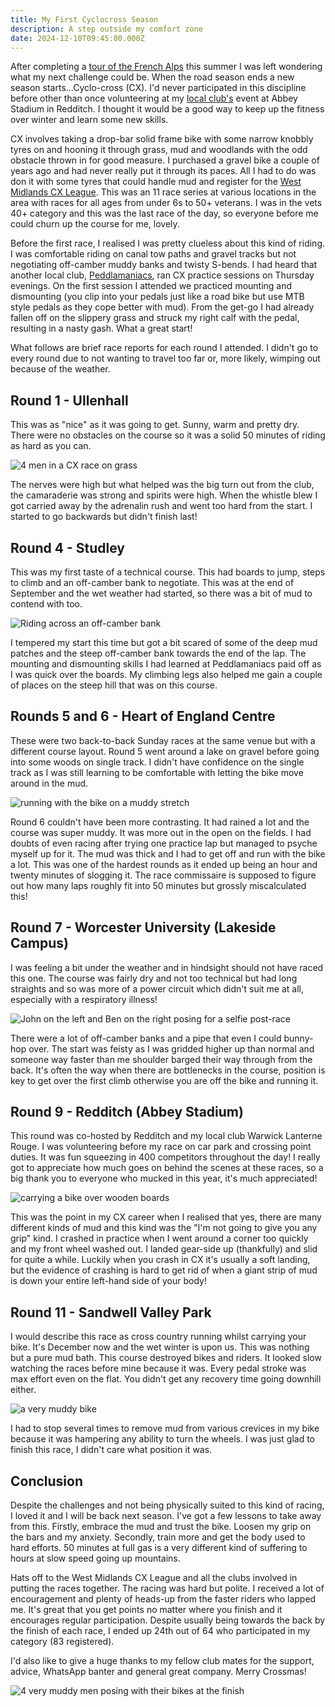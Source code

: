 ```yaml
---
title: My First Cyclocross Season
description: A step outside my comfort zone
date: 2024-12-10T09:45:00.000Z
---
```

After completing a [tour of the French Alps](https://en.wikipedia.org/wiki/Route_des_Grandes_Alpes) this summer I was left wondering what my next challenge could be. When the road season ends a new season starts...Cyclo-cross (CX). I'd never participated in this discipline before other than once volunteering at my [local club's](https://www.wlrcyclingclub.co.uk/) event at Abbey Stadium in Redditch. I thought it would be a good way to keep up the fitness over winter and learn some new skills.

CX involves taking a drop-bar solid frame bike with some narrow knobbly tyres on and hooning it through grass, mud and woodlands with the odd obstacle thrown in for good measure.  I purchased a gravel bike a couple of years ago and had never really put it through its paces.  All I had to do was don it with some tyres that could handle mud and register for the [West Midlands CX League](https://wmccl.co.uk/). This was an 11 race series at various locations in the area with races for all ages from under 6s to 50+ veterans.  I was in the vets 40+ category and this was the last race of the day, so everyone before me could churn up the course for me, lovely.

Before the first race, I realised I was pretty clueless about this kind of riding. I was comfortable riding on canal tow paths and gravel tracks but not negotiating off-camber muddy banks and twisty S-bends.  I had heard that another local club, [Peddlamaniacs](https://www.peddlamaniacs.com/), ran CX practice sessions on Thursday evenings.  On the first session I attended we practiced mounting and dismounting (you clip into your pedals just like a road bike but use MTB style pedals as they cope better with mud).  From the get-go I had already fallen off on the slippery grass and struck my right calf with the pedal, resulting in a nasty gash. What a great start!

What follows are brief race reports for each round I attended. I didn't go to every round due to not wanting to travel too far or, more likely, wimping out because of the weather.

## Round 1 - Ullenhall

This was as "nice" as it was going to get. Sunny, warm and pretty dry. There were no obstacles on the course so it was a solid 50 minutes of riding as hard as you can.

![4 men in a CX race on grass](/images/blog/ben-paddock-strava-profile.jpg "A rare shot of me keeping up with my competitors")

The nerves were high but what helped was the big turn out from the club, the camaraderie was strong and spirits were high. When the whistle blew I got carried away by the adrenalin rush and went too hard from the start. I started to go backwards but didn't finish last!

## Round 4 - Studley

This was my first taste of a technical course. This had boards to jump, steps to climb and an off-camber bank to negotiate. This was at the end of September and the wet weather had started, so there was a bit of mud to contend with too.

![Riding across an off-camber bank](/images/blog/studley.jpg "Taking the completely wrong line here")

I tempered my start this time but got a bit scared of some of the deep mud patches and the steep off-camber bank towards the end of the lap. The mounting and dismounting skills I had learned at Peddlamaniacs paid off as I was quick over the boards. My climbing legs also helped me gain a couple of places on the steep hill that was on this course.

## Rounds 5 and 6 - Heart of England Centre

These were two back-to-back Sunday races at the same venue but with a different course layout. Round 5 went around a lake on gravel before going into some woods on single track. I didn't have confidence on the single track as I was still learning to be comfortable with letting the bike move around in the mud.

![running with the bike on a muddy stretch](/images/blog/ben-paddock-strava-profile-1-.jpg "This became more common as the season went on")

Round 6 couldn't have been more contrasting. It had rained a lot and the course was super muddy. It was more out in the open on the fields. I had doubts of even racing after trying one practice lap but managed to psyche myself up for it. The mud was thick and I had to get off and run with the bike a lot. This was one of the hardest rounds as it ended up being an hour and twenty minutes of slogging it. The race commissaire is supposed to figure out how many laps roughly fit into 50 minutes but grossly miscalculated this!

## Round 7 - Worcester University (Lakeside Campus)

I was feeling a bit under the weather and in hindsight should not have raced this one. The course was fairly dry and not too technical but had long straights and so was more of a power circuit which didn't suit me at all, especially with a respiratory illness! 

![John on the left and Ben on the right posing for a selfie post-race](/images/blog/ben-paddock-strava-profile-3-.jpg "Fellow club member and competitor John feeling the pain of 50 minutes at full gas")

There were a lot of off-camber banks and a pipe that even I could bunny-hop over. The start was feisty as I was gridded higher up than normal and someone way faster than me shoulder barged their way through from the back. It's often the way when there are bottlenecks in the course, position is key to get over the first climb otherwise you are off the bike and running it.

## Round 9 - Redditch (Abbey Stadium)

This round was co-hosted by Redditch and my local club Warwick Lanterne Rouge. I was volunteering before my race on car park and crossing point duties. It was fun squeezing in 400 competitors throughout the day! I really got to appreciate how much goes on behind the scenes at these races, so a big thank you to everyone who mucked in this year, it's much appreciated!

![carrying a bike over wooden boards](/images/blog/ben-paddock-strava-profile-2-.jpg "The pros can bunny-hop these, I would end up in hospital")

This was the point in my CX career when I realised that yes, there are many different kinds of mud and this kind was the "I'm not going to give you any grip" kind. I crashed in practice when I went around a corner too quickly and my front wheel washed out. I landed gear-side up (thankfully) and slid for quite a while. Luckily when you crash in CX it's usually a soft landing, but the evidence of crashing is hard to get rid of when a giant strip of mud is down your entire left-hand side of your body!

## Round 11 - Sandwell Valley Park

I would describe this race as cross country running whilst carrying your bike. It's December now and the wet winter is upon us. This was nothing but a pure mud bath. This course destroyed bikes and riders. It looked slow watching the races before mine because it was. Every pedal stroke was max effort even on the flat. You didn't get any recovery time going downhill either.

![a very muddy bike](/images/blog/ben-paddock-strava-profile-4-.jpg "You spend more time cleaning the bike than riding it")

I had to stop several times to remove mud from various crevices in my bike because it was hampering any ability to turn the wheels. I was just glad to finish this race, I didn't care what position it was.

## Conclusion

Despite the challenges and not being physically suited to this kind of racing, I loved it and I will be back next season. I've got a few lessons to take away from this. Firstly, embrace the mud and trust the bike. Loosen my grip on the bars and my anxiety. Secondly, train more and get the body used to hard efforts. 50 minutes at full gas is a very different kind of suffering to hours at slow speed going up mountains.

Hats off to the West Midlands CX League and all the clubs involved in putting the races together. The racing was hard but polite. I received a lot of encouragement and plenty of heads-up from the faster riders who lapped me. It's great that you get points no matter where you finish and it encourages regular participation. Despite usually being towards the back by the finish of each race, I ended up 24th out of 64 who participated in my category (83 registered).

I'd also like to give a huge thanks to my fellow club mates for the support, advice, WhatsApp banter and general great company. Merry Crossmas!

![4 very muddy men posing with their bikes at the finish](/images/blog/ben-paddock-strava-profile-5-.jpg "Did someone say mud-life crisis?")
